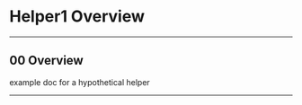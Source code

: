 

# Helper1 Overview

*************************************************************************************
## 00 Overview
example doc for a hypothetical helper


*************************************************************************************
